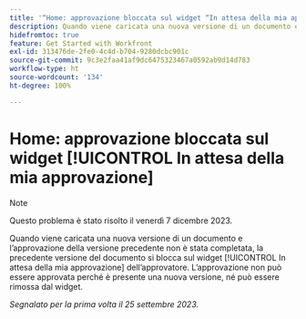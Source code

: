 ```yaml
---
title: '“Home: approvazione bloccata sul widget “In attesa della mia approvazione”'
description: Quando viene caricata una nuova versione di un documento e l’approvazione della versione precedente non è stata completata, la precedente versione del documento si blocca sul widget “In attesa della mia approvazione” dell’approvatore. L’approvazione non può essere approvata perché è presente una nuova versione, né può essere rimossa dal widget.
hidefromtoc: true
feature: Get Started with Workfront
exl-id: 313476de-2fe0-4c4d-b704-9280dcbc901c
source-git-commit: 9c3e2faa41af9dc6475323467a0592ab9d14d783
workflow-type: ht
source-wordcount: '134'
ht-degree: 100%

---
```


# Home: approvazione bloccata sul widget [!UICONTROL In attesa della mia approvazione]

<!--on WF and WFP TOCs-->

>[!NOTE]
>
>Questo problema è stato risolto il venerdì 7 dicembre 2023.

Quando viene caricata una nuova versione di un documento e l’approvazione della versione precedente non è stata completata, la precedente versione del documento si blocca sul widget [!UICONTROL In attesa della mia approvazione] dell’approvatore. L’approvazione non può essere approvata perché è presente una nuova versione, né può essere rimossa dal widget.

_Segnalato per la prima volta il 25 settembre 2023._
